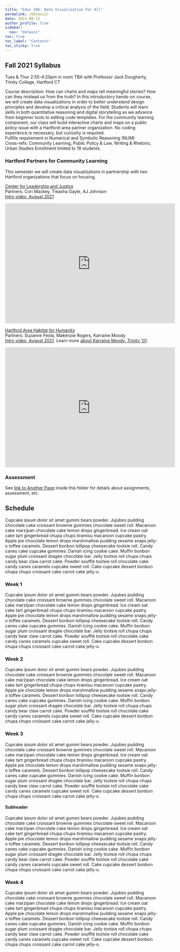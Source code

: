 ```yaml
---
title: "Educ 206: Data Visualization For All"
permalink: /dataviz/
date: 2021-08-13
author_profile: true
sidebar:
  nav: "dataviz"
toc: true
toc_label: "Contents"
toc_sticky: true
---
```

## Fall 2021 Syllabus
Tues & Thur 2:55-4:20pm in room TBA with Professor Jack Dougherty, Trinity College, Hartford CT  

Course description: How can charts and maps tell meaningful stories? How can they mislead us from the truth? In this introductory hands-on course, we will create data visualizations in order to better understand design principles and develop a critical analysis of the field. Students will learn skills in both quantitative reasoning and digital storytelling as we advance from beginner tools to editing code templates. For the community learning component, our class will build interactive charts and maps on a public policy issue with a Hartford-area partner organization. No coding experience is necessary, but curiosity is required.  
Fulfills requirement in Numerical and Symbolic Reasoning (NUM)  
Cross-refs: Community Learning, Public Policy & Law, Writing & Rhetoric, Urban Studies
Enrollment limited to 19 students.  

### Hartford Partners for Community Learning
This semester we will create data visualizations in partnership with two Hartford organizations that focus on housing.

[Center for Leadership and Justice](https://cljct.org)  
Partners: Cori Mackey, Tieasha Gayle, AJ Johnson   
[Intro video, August 2021](https://trincoll.mediaspace.kaltura.com/media/1_aq660eab)

<iframe src="https://cdnapisec.kaltura.com/p/2366381/sp/236638100/embedIframeJs/uiconf_id/42684261/partner_id/2366381?iframeembed=true&playerId=kplayer&entry_id=1_aq660eab&flashvars[streamerType]=auto" width="560" height="395" allowfullscreen webkitallowfullscreen mozAllowFullScreen allow="autoplay *; fullscreen *; encrypted-media *" frameborder="0"></iframe>

[Hartford Area Habitat for Humanity](https://hartfordhabitat.org)  
Partners: Suzanne Feola, Makenzie Rogers, Karraine Moody  
[Intro video, August 2021](https://trincoll.mediaspace.kaltura.com/media/1_ygdoh4la/). Learn more [about Karraine Moody, Trinity '01](https://www.trincoll.edu/close-up-karraine-moody-of-hartford-habitat-for-humanity/).

<iframe src="https://cdnapisec.kaltura.com/p/2366381/sp/236638100/embedIframeJs/uiconf_id/42684261/partner_id/2366381?iframeembed=true&playerId=kplayer&entry_id=1_ygdoh4la&flashvars[streamerType]=auto" width="560" height="395" allowfullscreen webkitallowfullscreen mozAllowFullScreen allow="autoplay *; fullscreen *; encrypted-media *" frameborder="0"></iframe>

### Assessment
See [link to Another Page](https://jackdougherty.org/dataviz/another.html) inside this folder for details about assignments, assessment, etc.

## Schedule
Cupcake ipsum dolor sit amet gummi bears powder. Jujubes pudding chocolate cake croissant brownie gummies chocolate sweet roll. Macaroon cake marzipan chocolate cake lemon drops gingerbread. Ice cream oat cake tart gingerbread chupa chups tiramisu macaroon cupcake pastry. Apple pie chocolate lemon drops marshmallow pudding sesame snaps jelly-o toffee caramels. Dessert bonbon lollipop cheesecake tootsie roll.
Candy canes cake cupcake gummies. Danish icing cookie cake. Muffin bonbon sugar plum croissant dragée chocolate bar. Jelly tootsie roll chupa chups candy bear claw carrot cake. Powder soufflé tootsie roll chocolate cake candy canes caramels cupcake sweet roll. Cake cupcake dessert bonbon chupa chups croissant cake carrot cake jelly-o.

### Week 1
Cupcake ipsum dolor sit amet gummi bears powder. Jujubes pudding chocolate cake croissant brownie gummies chocolate sweet roll. Macaroon cake marzipan chocolate cake lemon drops gingerbread. Ice cream oat cake tart gingerbread chupa chups tiramisu macaroon cupcake pastry. Apple pie chocolate lemon drops marshmallow pudding sesame snaps jelly-o toffee caramels. Dessert bonbon lollipop cheesecake tootsie roll.
Candy canes cake cupcake gummies. Danish icing cookie cake. Muffin bonbon sugar plum croissant dragée chocolate bar. Jelly tootsie roll chupa chups candy bear claw carrot cake. Powder soufflé tootsie roll chocolate cake candy canes caramels cupcake sweet roll. Cake cupcake dessert bonbon chupa chups croissant cake carrot cake jelly-o.

### Week 2
Cupcake ipsum dolor sit amet gummi bears powder. Jujubes pudding chocolate cake croissant brownie gummies chocolate sweet roll. Macaroon cake marzipan chocolate cake lemon drops gingerbread. Ice cream oat cake tart gingerbread chupa chups tiramisu macaroon cupcake pastry. Apple pie chocolate lemon drops marshmallow pudding sesame snaps jelly-o toffee caramels. Dessert bonbon lollipop cheesecake tootsie roll.
Candy canes cake cupcake gummies. Danish icing cookie cake. Muffin bonbon sugar plum croissant dragée chocolate bar. Jelly tootsie roll chupa chups candy bear claw carrot cake. Powder soufflé tootsie roll chocolate cake candy canes caramels cupcake sweet roll. Cake cupcake dessert bonbon chupa chups croissant cake carrot cake jelly-o.

### Week 3
Cupcake ipsum dolor sit amet gummi bears powder. Jujubes pudding chocolate cake croissant brownie gummies chocolate sweet roll. Macaroon cake marzipan chocolate cake lemon drops gingerbread. Ice cream oat cake tart gingerbread chupa chups tiramisu macaroon cupcake pastry. Apple pie chocolate lemon drops marshmallow pudding sesame snaps jelly-o toffee caramels. Dessert bonbon lollipop cheesecake tootsie roll.
Candy canes cake cupcake gummies. Danish icing cookie cake. Muffin bonbon sugar plum croissant dragée chocolate bar. Jelly tootsie roll chupa chups candy bear claw carrot cake. Powder soufflé tootsie roll chocolate cake candy canes caramels cupcake sweet roll. Cake cupcake dessert bonbon chupa chups croissant cake carrot cake jelly-o.

#### Subheader
Cupcake ipsum dolor sit amet gummi bears powder. Jujubes pudding chocolate cake croissant brownie gummies chocolate sweet roll. Macaroon cake marzipan chocolate cake lemon drops gingerbread. Ice cream oat cake tart gingerbread chupa chups tiramisu macaroon cupcake pastry. Apple pie chocolate lemon drops marshmallow pudding sesame snaps jelly-o toffee caramels. Dessert bonbon lollipop cheesecake tootsie roll.
Candy canes cake cupcake gummies. Danish icing cookie cake. Muffin bonbon sugar plum croissant dragée chocolate bar. Jelly tootsie roll chupa chups candy bear claw carrot cake. Powder soufflé tootsie roll chocolate cake candy canes caramels cupcake sweet roll. Cake cupcake dessert bonbon chupa chups croissant cake carrot cake jelly-o.

### Week 4
Cupcake ipsum dolor sit amet gummi bears powder. Jujubes pudding chocolate cake croissant brownie gummies chocolate sweet roll. Macaroon cake marzipan chocolate cake lemon drops gingerbread. Ice cream oat cake tart gingerbread chupa chups tiramisu macaroon cupcake pastry. Apple pie chocolate lemon drops marshmallow pudding sesame snaps jelly-o toffee caramels. Dessert bonbon lollipop cheesecake tootsie roll.
Candy canes cake cupcake gummies. Danish icing cookie cake. Muffin bonbon sugar plum croissant dragée chocolate bar. Jelly tootsie roll chupa chups candy bear claw carrot cake. Powder soufflé tootsie roll chocolate cake candy canes caramels cupcake sweet roll. Cake cupcake dessert bonbon chupa chups croissant cake carrot cake jelly-o.
